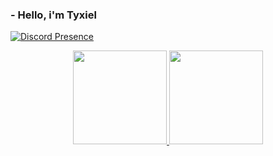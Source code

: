   ### - Hello, i'm Tyxiel
  [![Discord Presence](https://lanyard.cnrad.dev/api/1117850429972291694)](https://discord.com/users/1117850429972291694)

<div align="center">
  <a href="https://github.com/Tyxiel">
    <img height="150em" src="https://github-readme-stats.vercel.app/api?username=Tyxiel&show_icons=true&theme=dark&include_all_commits=true&count_private=true"/>
    <img height="150em" src="https://github-readme-stats.vercel.app/api/top-langs/?username=Tyxiel&layout=compact&langs_count=5&theme=dark"/>
<div>
